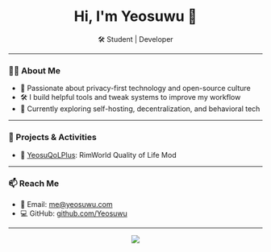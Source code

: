 <h1 align="center">Hi, I'm Yeosuwu 👋</h1>
<p align="center">
  🛠️ Student | Developer 
</p>

---

### 👨‍💻 About Me
- 🔐 Passionate about privacy-first technology and open-source culture  
- 🛠️ I build helpful tools and tweak systems to improve my workflow  
- 🧠 Currently exploring self-hosting, decentralization, and behavioral tech

---

### 🧩 Projects & Activities
- 🔧 [YeosuQoLPlus](https://github.com/Yeosuwu/YeosuQoLPlus): RimWorld Quality of Life Mod  

---

### 📫 Reach Me
- 📩 Email: [me@yeosuwu.com](mailto:me@yeosuwu.com)  
- 💻 GitHub: [github.com/Yeosuwu](https://github.com/Yeosuwu)

---

<p align="center">
  <img src="https://github-readme-stats.vercel.app/api?username=Yeosuwu&show_icons=true&theme=gruvbox&hide_title=true" />
</p>
